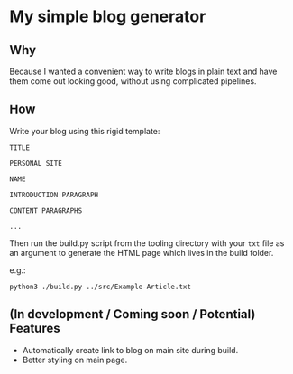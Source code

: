 # My simple blog generator

## Why 

Because I wanted a convenient way to write blogs in plain text and have them come out looking good, without using complicated pipelines.

## How

Write your blog using this rigid template:

```plaintext
TITLE

PERSONAL SITE

NAME

INTRODUCTION PARAGRAPH

CONTENT PARAGRAPHS

...

```

Then run the build.py script from the tooling directory with your `txt` file as an argument to generate the HTML page which lives in the build folder.

e.g.:

`python3 ./build.py ../src/Example-Article.txt`

## (In development / Coming soon / Potential) Features

- Automatically create link to blog on main site during build.
- Better styling on main page.
